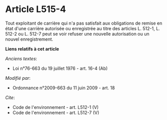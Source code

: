 # Article L515-4

Tout exploitant de carrière qui n'a pas satisfait aux obligations de remise en état d'une carrière autorisée ou enregistrée
au titre des articles L. 512-1, L. 512-2 ou L. 512-7 peut se voir refuser une nouvelle autorisation ou un nouvel
enregistrement.

**Liens relatifs à cet article**

_Anciens textes_:

  - Loi n°76-663 du 19 juillet 1976 - art. 16-4 (Ab)

_Modifié par_:

  - Ordonnance n°2009-663 du 11 juin 2009 - art. 18

_Cite_:

  - Code de l'environnement - art. L512-1 (V)
  - Code de l'environnement - art. L512-7 (V)
